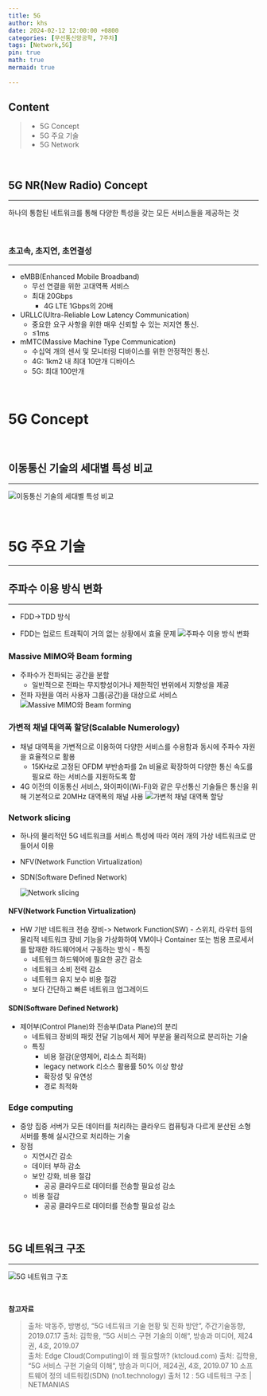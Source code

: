 ```yaml
---
title: 5G
author: khs
date: 2024-02-12 12:00:00 +0800
categories: [무선통신망공학, 7주차]
tags: [Network,5G]
pin: true
math: true
mermaid: true
 
---
```


## **Content**
> * 5G Concept
> * 5G 주요 기술
> * 5G Network

<br>

## **5G NR(New Radio) Concept**
<hr>

하나의 통합된 네트워크를 통해 다양한 특성을 갖는 모든 서비스들을 제공하는 것

<br>

### **초고속, 초지연, 초연결성**
<hr>

  * eMBB(Enhanced Mobile Broadband)
    - 무선 연결을 위한 고대역폭 서비스
    - 최대 20Gbps
      - 4G LTE 1Gbps의 20배
  * URLLC(Ultra-Reliable Low Latency Communication)
    - 중요한 요구 사항을 위한 매우 신뢰할 수 있는 저지연 통신.
    - ≤1ms
  * mMTC(Massive Machine Type Communication)
    - 수십억 개의 센서 및 모니터링 디바이스를 위한 안정적인 통신.
    - 4G: 1km2 내 최대 10만개 디바이스
    - 5G: 최대 100만개

<br>

# **5G Concept**

<br>


## **이동통신 기술의 세대별 특성 비교**

<hr>

  ![이동통신 기술의 세대별 특성 비교](https://velog.velcdn.com/images/keviness0720/post/8c27a508-bc6c-44a1-8566-d53af22aa960/image.png)


<br>

# **5G 주요 기술**

<hr>

## **주파수 이용 방식 변화**
<hr>

  * FDD->TDD 방식
  - FDD는 업로드 트래픽이 거의 없는 상황에서 효율 문제
![주파수 이용 방식 변화](https://velog.velcdn.com/images/keviness0720/post/8ae294af-aba0-4072-995f-10538d94b8b6/image.png)

### **Massive MIMO와 Beam forming**
  * 주파수가 전파되는 공간을 분할
    - 일반적으로 전파는 무지향성이거나 제한적인 번위에서 지향성을 제공
  * 전파 자원을 여러 사용자 그룹(공간)을 대상으로 서비스
  ![Massive MIMO와 Beam forming](https://velog.velcdn.com/images/keviness0720/post/b183fae9-538b-4ef8-8bac-1fa0f98aa2d9/image.png)

### **가변적 채널 대역폭 할당(Scalable Numerology)**
  * 채널 대역폭을 가변적으로 이용하여 다양한 서비스를 수용함과 동시에 주파수 자원을 효율적으로 활용
    - 15KHz로 고정된 OFDM 부반송파를 2n 비율로 확장하여 다양한 통신 속도를 필요로 하는 서비스를 지원하도록 함
  * 4G 이전의 이동통신 서비스, 와이파이(Wi-Fi)와 같은 무선통신 기술들은 통신을 위해 기본적으로 20MHz 대역폭의 채널 사용
  ![가변적 채널 대역폭 할당](https://velog.velcdn.com/images/keviness0720/post/3cae206f-4cf1-45ca-8bae-01d6f9fa592e/image.png)

### **Network slicing**
  * 하나의 물리적인 5G 네트워크를 서비스 특성에 따라 여러 개의 가상 네트워크로 만들어서 이용
  * NFV(Network Function Virtualization)
  * SDN(Software Defined Network)
  
    ![Network slicing](https://velog.velcdn.com/images/keviness0720/post/71f0613f-e39c-41e3-b037-7ef5db6a22b9/image.png)

#### **NFV(Network Function Virtualization)**
  *  HW 기반 네트워크 전송 장비-> Network Function(SW)
    - 스위치, 라우터 등의 물리적 네트워크 장비 기능을 가상화하여 VM이나 Container 또는 범용 프로세서를 탑재한 하드웨어에서 구동하는 방식
    - 특징
      - 네트워크 하드웨어에 필요한 공간 감소
      - 네트워크 소비 전력 감소
      - 네트워크 유지 보수 비용 절감
      - 보다 간단하고 빠른 네트워크 업그레이드
    
#### **SDN(Software Defined Network)**
  * 제어부(Control Plane)와 전송부(Data Plane)의 분리
    - 네트워크 장비의 패킷 전달 기능에서 제어 부분을 물리적으로 분리하는 기술
    - 특징
      - 비용 절감(운영제어, 리소스 최적화)
      - legacy network 리소스 활용률 50% 이상 향상
      - 확장성 및 유연성
      - 경로 최적화
    
### **Edge computing**
  * 중앙 집중 서버가 모든 데이터를 처리하는 클라우드 컴퓨팅과 다르게 분산된 소형 서버를 통해 실시간으로 처리하는 기술
  * 장점
    - 지연시간 감소
    - 데이터 부하 감소
    - 보안 강화, 비용 절감
      - 공공 클라우드로 데이터를 전송할 필요성 감소
    - 비용 절감
      - 공공 클라우드로 데이터를 전송할 필요성 감소
    
<br>

## **5G 네트워크 구조**
<hr>

![5G 네트워크 구조](https://velog.velcdn.com/images/keviness0720/post/28e782ac-754d-49c6-8852-e4059d220bd6/image.png)

<br>


**참고자료**

> 출처: 박동주, 방병성, “5G 네트워크 기술 현황 및 진화 방안”, 주간기술동향, 2019.07.17
> 출처: 김학용, “5G 서비스 구현 기술의 이해“, 방송과 미디어, 제24권, 4호, 2019.07\
> 출처: Edge Cloud(Computing)이 왜 필요할까? (ktcloud.com)
> 출처: 김학용, “5G 서비스 구현 기술의 이해“, 방송과 미디어, 제24권, 4호, 2019.07 10
> 소프트웨어 정의 네트워킹(SDN) (no1.technology)
> 출처 12 : 5G 네트워크 구조 | NETMANIAS